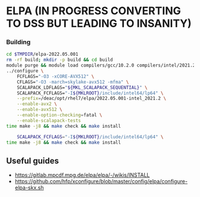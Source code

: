 # ELPA (IN PROGRESS CONVERTING TO DSS BUT LEADING TO INSANITY)


### Building

```sh
cd $TMPDIR/elpa-2022.05.001
rm -rf build; mkdir -p build && cd build
module purge && module load compilers/gcc/10.2.0 compilers/intel/2021.2 mpi/openmpi/4.1.1/intel/2021.2 libs/intel/mkl/2021.2
../configure \
    FCFLAGS="-O3 -xCORE-AVX512" \
    CFLAGS="-O3 -march=skylake-avx512 -mfma" \
    SCALAPACK_LDFLAGS="${MKL_SCALAPACK_SEQUENTIAL}" \
    SCALAPACK_FCFLAGS="-I${MKLROOT}/include/intel64/lp64" \
    --prefix=/deac/opt/rhel7/elpa/2022.05.001-intel_2021.2 \
    --enable-avx2 \
    --enable-avx512 \
    --enable-option-checking=fatal \
    --enable-scalapack-tests
time make -j8 && make check && make install

    SCALAPACK_FCFLAGS="-I${MKLROOT}/include/intel64/lp64" \
time make -j8 && make check && make install
```


## Useful guides

* https://gitlab.mpcdf.mpg.de/elpa/elpa/-/wikis/INSTALL
* https://github.com/hfp/xconfigure/blob/master/config/elpa/configure-elpa-skx.sh
